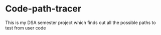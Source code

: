 # Code-path-tracer
This is my DSA semester project which finds out all the possible paths to test from user code
